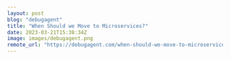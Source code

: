 ```yaml
---
layout: post
blog: "debugagent"
title: "When Should we Move to Microservices?"
date: 2023-03-21T15:38:34Z
image: images/debugagent.png
remote_url: "https://debugagent.com/when-should-we-move-to-microservices"
---
```

